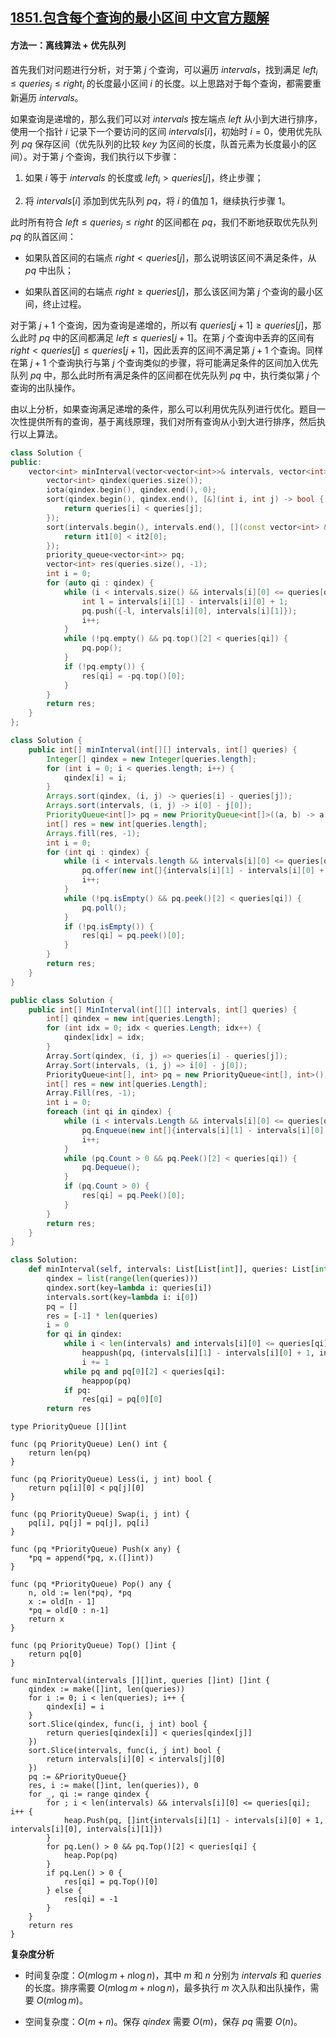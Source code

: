 ## [1851.包含每个查询的最小区间 中文官方题解](https://leetcode.cn/problems/minimum-interval-to-include-each-query/solutions/100000/bao-han-mei-ge-cha-xun-de-zui-xiao-qu-ji-e21j)
#### 方法一：离线算法 + 优先队列

首先我们对问题进行分析，对于第 $j$ 个查询，可以遍历 $\textit{intervals}$，找到满足 $\textit{left}_i \le \textit{queries}_j \le \textit{right}_i$ 的长度最小区间 $i$ 的长度。以上思路对于每个查询，都需要重新遍历 $\textit{intervals}$。

如果查询是递增的，那么我们可以对 $\textit{intervals}$ 按左端点 $\textit{left}$ 从小到大进行排序，使用一个指针 $i$ 记录下一个要访问的区间 $\textit{intervals}[i]$，初始时 $i = 0$，使用优先队列 $\textit{pq}$ 保存区间（优先队列的比较 $\textit{key}$ 为区间的长度，队首元素为长度最小的区间）。对于第 $j$ 个查询，我们执行以下步骤：

1. 如果 $i$ 等于 $\textit{intervals}$ 的长度或 $\textit{left}_i \gt \textit{queries}[j]$，终止步骤；

2. 将 $\textit{intervals}[i]$ 添加到优先队列 $\textit{pq}$，将 $i$ 的值加 $1$，继续执行步骤 $1$。

此时所有符合 $\textit{left} \le \textit{queries}_j \le \textit{right}$ 的区间都在 $\textit{pq}$，我们不断地获取优先队列 $\textit{pq}$ 的队首区间：

+ 如果队首区间的右端点 $\textit{right} \lt \textit{queries}[j]$，那么说明该区间不满足条件，从 $\textit{pq}$ 中出队；

+ 如果队首区间的右端点 $\textit{right} \ge \textit{queries}[j]$，那么该区间为第 $j$ 个查询的最小区间，终止过程。

对于第 $j + 1$ 个查询，因为查询是递增的，所以有 $\textit{queries}[j + 1] \ge \textit{queries}[j]$，那么此时 $\textit{pq}$ 中的区间都满足 $\textit{left} \le \textit{queries}[j + 1]$。在第 $j$ 个查询中丢弃的区间有 $\textit{right} \lt \textit{queries}[j] \le \textit{queries}[j + 1]$，因此丢弃的区间不满足第 $j + 1$ 个查询。同样在第 $j + 1$ 个查询执行与第 $j$ 个查询类似的步骤，将可能满足条件的区间加入优先队列 $\textit{pq}$ 中，那么此时所有满足条件的区间都在优先队列 $\textit{pq}$ 中，执行类似第 $j$ 个查询的出队操作。

由以上分析，如果查询满足递增的条件，那么可以利用优先队列进行优化。题目一次性提供所有的查询，基于离线原理，我们对所有查询从小到大进行排序，然后执行以上算法。

```C++ [sol1-C++]
class Solution {
public:
    vector<int> minInterval(vector<vector<int>>& intervals, vector<int>& queries) {
        vector<int> qindex(queries.size());
        iota(qindex.begin(), qindex.end(), 0);
        sort(qindex.begin(), qindex.end(), [&](int i, int j) -> bool {
            return queries[i] < queries[j];
        });
        sort(intervals.begin(), intervals.end(), [](const vector<int> &it1, const vector<int> &it2) -> bool {
            return it1[0] < it2[0];
        });
        priority_queue<vector<int>> pq;
        vector<int> res(queries.size(), -1);
        int i = 0;
        for (auto qi : qindex) {
            while (i < intervals.size() && intervals[i][0] <= queries[qi]) {
                int l = intervals[i][1] - intervals[i][0] + 1;
                pq.push({-l, intervals[i][0], intervals[i][1]});
                i++;
            }
            while (!pq.empty() && pq.top()[2] < queries[qi]) {
                pq.pop();
            }
            if (!pq.empty()) {
                res[qi] = -pq.top()[0];
            }
        }
        return res;
    }
};
```

```Java [sol1-Java]
class Solution {
    public int[] minInterval(int[][] intervals, int[] queries) {
        Integer[] qindex = new Integer[queries.length];
        for (int i = 0; i < queries.length; i++) {
            qindex[i] = i;
        }
        Arrays.sort(qindex, (i, j) -> queries[i] - queries[j]);
        Arrays.sort(intervals, (i, j) -> i[0] - j[0]);
        PriorityQueue<int[]> pq = new PriorityQueue<int[]>((a, b) -> a[0] - b[0]);
        int[] res = new int[queries.length];
        Arrays.fill(res, -1);
        int i = 0;
        for (int qi : qindex) {
            while (i < intervals.length && intervals[i][0] <= queries[qi]) {
                pq.offer(new int[]{intervals[i][1] - intervals[i][0] + 1, intervals[i][0], intervals[i][1]});
                i++;
            }
            while (!pq.isEmpty() && pq.peek()[2] < queries[qi]) {
                pq.poll();
            }
            if (!pq.isEmpty()) {
                res[qi] = pq.peek()[0];
            }
        }
        return res;
    }
}
```

```C# [sol1-C#]
public class Solution {
    public int[] MinInterval(int[][] intervals, int[] queries) {
        int[] qindex = new int[queries.Length];
        for (int idx = 0; idx < queries.Length; idx++) {
            qindex[idx] = idx;
        }
        Array.Sort(qindex, (i, j) => queries[i] - queries[j]);
        Array.Sort(intervals, (i, j) => i[0] - j[0]);
        PriorityQueue<int[], int> pq = new PriorityQueue<int[], int>();
        int[] res = new int[queries.Length];
        Array.Fill(res, -1);
        int i = 0;
        foreach (int qi in qindex) {
            while (i < intervals.Length && intervals[i][0] <= queries[qi]) {
                pq.Enqueue(new int[]{intervals[i][1] - intervals[i][0] + 1, intervals[i][0], intervals[i][1]}, intervals[i][1] - intervals[i][0] + 1);
                i++;
            }
            while (pq.Count > 0 && pq.Peek()[2] < queries[qi]) {
                pq.Dequeue();
            }
            if (pq.Count > 0) {
                res[qi] = pq.Peek()[0];
            }
        }
        return res;
    }
}
```

```Python [sol1-Python3]
class Solution:
    def minInterval(self, intervals: List[List[int]], queries: List[int]) -> List[int]:
        qindex = list(range(len(queries)))
        qindex.sort(key=lambda i: queries[i])
        intervals.sort(key=lambda i: i[0])
        pq = []
        res = [-1] * len(queries)
        i = 0
        for qi in qindex:
            while i < len(intervals) and intervals[i][0] <= queries[qi]:
                heappush(pq, (intervals[i][1] - intervals[i][0] + 1, intervals[i][0], intervals[i][1]))
                i += 1
            while pq and pq[0][2] < queries[qi]:
                heappop(pq)
            if pq:
                res[qi] = pq[0][0]
        return res
```

```Golang [sol1-Golang]
type PriorityQueue [][]int

func (pq PriorityQueue) Len() int {
    return len(pq)
}

func (pq PriorityQueue) Less(i, j int) bool {
    return pq[i][0] < pq[j][0]
}

func (pq PriorityQueue) Swap(i, j int) {
    pq[i], pq[j] = pq[j], pq[i]
}

func (pq *PriorityQueue) Push(x any) {
    *pq = append(*pq, x.([]int))
}

func (pq *PriorityQueue) Pop() any {
    n, old := len(*pq), *pq
    x := old[n - 1]
    *pq = old[0 : n-1]
    return x
}

func (pq PriorityQueue) Top() []int {
    return pq[0]
}

func minInterval(intervals [][]int, queries []int) []int {
    qindex := make([]int, len(queries))
    for i := 0; i < len(queries); i++ {
        qindex[i] = i
    }
    sort.Slice(qindex, func(i, j int) bool {
        return queries[qindex[i]] < queries[qindex[j]]
    })
    sort.Slice(intervals, func(i, j int) bool {
        return intervals[i][0] < intervals[j][0]
    })
    pq := &PriorityQueue{}
    res, i := make([]int, len(queries)), 0
    for _, qi := range qindex {
        for ; i < len(intervals) && intervals[i][0] <= queries[qi]; i++ {
            heap.Push(pq, []int{intervals[i][1] - intervals[i][0] + 1, intervals[i][0], intervals[i][1]})
        }
        for pq.Len() > 0 && pq.Top()[2] < queries[qi] {
            heap.Pop(pq)
        }
        if pq.Len() > 0 {
            res[qi] = pq.Top()[0]
        } else {
            res[qi] = -1
        }
    }
    return res
}
```

**复杂度分析**

+ 时间复杂度：$O(m \log m + n \log n)$，其中 $m$ 和 $n$ 分别为 $\textit{intervals}$ 和 $\textit{queries}$ 的长度。排序需要 $O(m \log m + n \log n)$，最多执行 $m$ 次入队和出队操作，需要 $O(m \log m)$。

+ 空间复杂度：$O(m + n)$。保存 $\textit{qindex}$ 需要 $O(m)$，保存 $\textit{pq}$ 需要 $O(n)$。